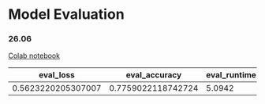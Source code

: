 # Model Evaluation

### 26.06

<a target="_blank" href="https://colab.research.google.com/drive/1DjbyKEGOdGszWKO0QAGEddWyzxxIcBwH">Colab notebook</a>

| eval_loss          | eval_accuracy      | eval_runtime | eval_samples_per_second | eval_steps_per_second | epoch |
| ------------------ | ------------------ | ------------ | ----------------------- | --------------------- | ----- |
| 0.5623220205307007 | 0.7759022118742724 | 5.0942       | 337.244                 | 5.3                   | 3.0   |
